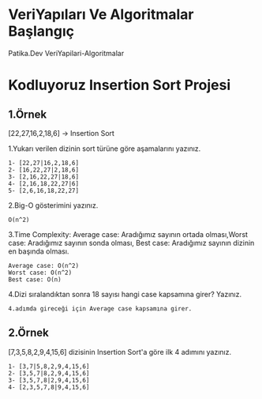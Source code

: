 # VeriYapıları  Ve Algoritmalar Başlangıç
Patika.Dev VeriYapilari-Algoritmalar 


# Kodluyoruz Insertion Sort Projesi

## 1.Örnek
[22,27,16,2,18,6] -> Insertion Sort

1.Yukarı verilen dizinin sort türüne göre aşamalarını yazınız.
```
1- [22,27|16,2,18,6]  
2- [16,22,27|2,18,6]  
3- [2,16,22,27|18,6]  
4- [2,16,18,22,27|6]  
5- [2,6,16,18,22,27]
```

2.Big-O gösterimini yazınız.
```
O(n^2)
```

3.Time Complexity: Average case: Aradığımız sayının ortada olması,Worst case: Aradığımız sayının sonda olması, Best case: Aradığımız sayının dizinin en başında olması.
```
Average case: O(n^2)  
Worst case: O(n^2)  
Best case: O(n)
```

4.Dizi sıralandıktan sonra 18 sayısı hangi case kapsamına girer? Yazınız.
```
4.adımda gireceği için Average case kapsamına girer. 
```

## 2.Örnek
[7,3,5,8,2,9,4,15,6] dizisinin Insertion Sort'a göre ilk 4 adımını yazınız.
```
1- [3,7|5,8,2,9,4,15,6]  
2- [3,5,7|8,2,9,4,15,6]  
3- [3,5,7,8|2,9,4,15,6]  
4- [2,3,5,7,8|9,4,15,6]
```